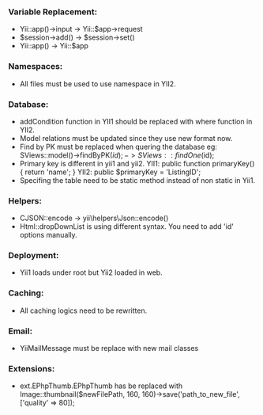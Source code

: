 ### Variable Replacement:
* Yii::app()->input -> Yii::$app->request
* $session->add() -> $session->set()
* Yii::app() -> Yii::$app

### Namespaces:
* All files must be used to use namespace in YII2.

### Database:
* addCondition function in YII1 should be replaced with where function in YII2.
* Model relations must be updated since they use new format now.
* Find by PK must be replaced when quering the database 
  eg: SViews::model()->findByPK($id); -> SViews::findOne($id);
* Primary key is different in yii1 and yii2.
	YII1:
	public function primaryKey() 
	{
		return 'name';
	}
	YII2:
	public $primaryKey = 'ListingID';
* Specifing the table need to be static method instead of non static in Yii1.

### Helpers:
* CJSON::encode -> yii\helpers\Json::encode()
* Html::dropDownList is using different syntax. You need to add 'id' options manually.

### Deployment:
* Yii1 loads under root but Yii2 loaded in web.

### Caching:
* All caching logics need to be rewritten.

### Email:
* YiiMailMessage must be replace with new mail classes

### Extensions:
* ext.EPhpThumb.EPhpThumb  has be replaced with Image::thumbnail($newFilePath, 160, 160)->save('path_to_new_file', ['quality' => 80]);
